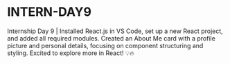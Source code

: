 # INTERN-DAY9
 Internship Day 9 | Installed React.js in VS Code, set up a new React project, and added all required modules. Created an About Me card with a profile picture and personal details, focusing on component structuring and styling. Excited to explore more in React! 💡🔥
